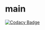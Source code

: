 # main
[![Codacy Badge](https://api.codacy.com/project/badge/Grade/5a888940d87744a1ad2c3399fbe840f5)](https://www.codacy.com/app/cjianhui/main?utm_source=github.com&utm_medium=referral&utm_content=CS2103AUG2017-W09-B4/main&utm_campaign=badger)